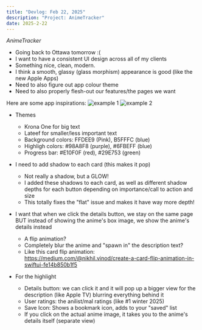 ```yaml
---
title: "Devlog: Feb 22, 2025"
description: "Project: AnimeTracker"
date: 2025-2-22
---
```


*AnimeTracker*

- Going back to Ottawa tomorrow :(
- I want to have a consistent UI design across all of my clients
- Something nice, clean, modern.
- I think a smooth, glassy (glass morphism) appearance is good (like the new Apple Apps)
- Need to also figure out app colour theme
- Need to also properly flesh-out our features/the pages we want

Here are some app inspirations:
<img src="/blog/koyomidevlogs/post-32/example-1.png" alt="example 1" style="max-height: 800px; width: auto">
<img src="/blog/koyomidevlogs/post-32/example-2.png" alt="example 2" style="max-height: 800px; width: auto">

- Themes
    - Krona One for big text
    - Lateef for smaller/less important text
    - Background colors: FFDEE9 (Pink), B5FFFC (blue)
    - Highligh colors: #98A8F8 (purple), #6FBEFF (blue)
    - Progress bar: #E10F0F (red), #29E753 (green)

- I need to add shadow to each card (this makes it pop)
    - Not really a shadow, but a GLOW!
    - I added these shadows to each card, as well as different shadow depths for each button depending on importance/call to action and size
    - This totally fixes the "flat" issue and makes it have way more depth!
- I want that when we click the details button, we stay on the same page BUT instead of showing the anime's box image, we show the anime's details instead
    - A flip animation?
    - Completely blur the anime and "spawn in" the description text?
    - Like this card flip animation: https://medium.com/@nikhil.vinod/create-a-card-flip-animation-in-swiftui-fe14b850b1f5
- For the highlight
    - Details button: we can click it and it will pop up a bigger view for the description (like Apple TV) blurring everything behind it
    - User ratings: the anilist/mal ratings (like #1 winter 2025)
    - Save Icon: Shows a bookmark icon, adds to your "saved" list
    - If you click on the actual anime image, it takes you to the anime's details itself (separate view)
